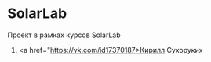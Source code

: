 # SolarLab
Проект в рамках курсов SolarLab

1. <a href="https://vk.com/id17370187>Кирилл Сухоруких</a>
